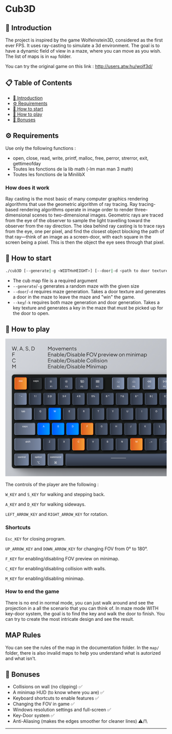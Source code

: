 # Cub3D #

## <a name="introduction-en">📖 Introduction ##

The project is inspired by the game Wolfeinstein3D, considered as the first ever FPS. It uses ray-casting to simulate a 3d environment. The goal is to have a dynamic field of view in a maze, where you can move as you wish.
The list of maps is in `map` folder.

You can try the original game on this link :
<http://users.atw.hu/wolf3d/>

## 📋 Table of Contents ##

* [📖 Introduction](#introduction-en)
* [⚙️ Requirements](#requirements-en)
* [🚀 How to start](#start-en)
* [🚀 How to play](#play-en)
* [📝 Bonuses](#bonus-en)

## <a name="requirements-en">⚙️ Requirements ##

Use only the following functions :

* open, close, read, write,
printf, malloc, free,
perror, strerror, exit, gettimeofday
* Toutes les fonctions de
la lib math (-lm man man 3
math)
* Toutes les fonctions de la MinilibX

### How does it work ###

Ray casting is the most basic of many computer graphics rendering algorithms that use the geometric algorithm of ray tracing. Ray tracing-based rendering algorithms operate in image order to render three-dimensional scenes to two-dimensional images. Geometric rays are traced from the eye of the observer to sample the light travelling toward the observer from the ray direction.
The idea behind ray casting is to trace rays from the eye, one per pixel, and find the closest object blocking the path of that ray—think of an image as a screen-door, with each square in the screen being a pixel. This is then the object the eye sees through that pixel.

## <a name="start-en">🚀 How to start ##

```sh
./cub3D [--generate|-g <WIDTHxHEIGHT>] [--door|-d <path to door texture.xpm>] [--key|-k <path to key texture.xpm>] <path to map.cub>
```

* The cub map file is a required argument
* `--generate`/`-g` generates a random maze with the given size
* `--door`/`-d` requires maze generation. Takes a door texture and generates a door in the maze to leave the maze and "win" the game.
* `--key`/`-k` requires both maze generation and door generation. Takes a key texture and generates a key in the maze that must be picked up for the door to open.

## <a name="play-en">🚀 How to play ##

<img src="img/keyboard.png" alt="Img showing which key can be used, See below">

The controls of the player are the following :

`W_KEY` and `S_KEY` for walking and stepping back.

`A_KEY` and `D_KEY` for walking sideways.

`LEFT_ARROW_KEY` and `RIGHT_ARROW_KEY` for rotation.

### Shortcuts ###

`Esc_KEY` for closing program.

`UP_ARROW_KEY` and `DOWN_ARROW_KEY` for changing FOV from 0° to 180°.

`F_KEY` for enabling/disabling FOV preview on minimap.

`C_KEY` for enabling/disabling collision with walls.

`M_KEY` for enabling/disabling minimap.

### How to end the game ###

There is no end in normal mode, you can just walk around and see the projection in a all the scenario that you can think of.
In maze mode WITH key-door system, the goal is to find the key and walk the door to finish.
You can try to create the most intricate design and see the result.

## MAP Rules ##

You can see the rules of the map in the documentation folder.
In the `map/` folder, there is also invalid maps to help you understand what is autorized and what isn't.

## <a name="bonus-en">📝 Bonuses ##

* Collisions on wall (no clipping) ✅
* A minimap HUD (to know where you are) ✅
* Keyboard shortcuts to enable features ✅
* Changing the FOV in game ✅
* Windows resolution settings and full-screen ✅
* Key-Door system ✅
* Anti-Aliasing (makes the edges smoother for cleaner lines) ⚠️/!\

---
